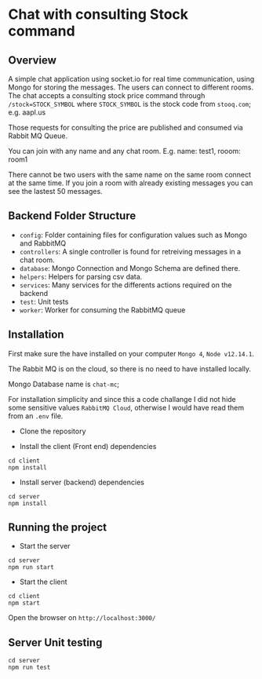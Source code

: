 # Chat with consulting Stock command

## Overview
A simple chat application using socket.io for real time communication, using Mongo for storing the messages.
The users can connect to different rooms.
The chat accepts a consulting stock price command through `/stock=STOCK_SYMBOL` where `STOCK_SYMBOL` is the stock code from `stooq.com`; e.g. aapl.us

Those requests for consulting the price are published and consumed via Rabbit MQ Queue.

You can join with any name and any chat room.
E.g. name: test1, rooom: room1

There cannot be two users with the same name on the same room connect at the same time.
If you join a room with already existing messages you can see the lastest 50 messages.

## Backend Folder Structure
* `config`: Folder containing files for configuration values such as Mongo and RabbitMQ
* `controllers`: A single controller is found for retreiving messages in a chat room.
* `database`: Mongo Connection and Mongo Schema are defined there.
* `helpers`: Helpers for parsing csv data.
* `services`: Many services for the differents actions required on the backend
* `test`: Unit tests
* `worker`: Worker for consuming the RabbitMQ queue

## Installation
First make sure the have installed on your computer `Mongo 4`, `Node v12.14.1`.

The Rabbit MQ is on the cloud, so there is no need to have installed locally.

Mongo Database name is `chat-mc`;

For installation simplicity and since this a code challange I did not hide some sensitive values `RabbitMQ Cloud`, otherwise I would have read them from an `.env` file.

* Clone the repository

* Install the client (Front end) dependencies 
```
cd client
npm install
```

* Install server (backend) dependencies
```
cd server
npm install
```

## Running the project

* Start the server
```
cd server
npm run start
```

* Start the client
```
cd client
npm start
```

Open the browser on `http://localhost:3000/`

## Server Unit testing

```
cd server
npm run test
```
